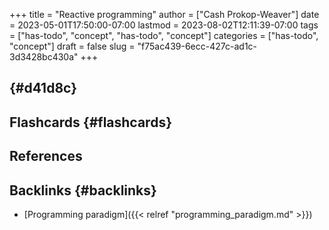 +++
title = "Reactive programming"
author = ["Cash Prokop-Weaver"]
date = 2023-05-01T17:50:00-07:00
lastmod = 2023-08-02T12:11:39-07:00
tags = ["has-todo", "concept", "has-todo", "concept"]
categories = ["has-todo", "concept"]
draft = false
slug = "f75ac439-6ecc-427c-ad1c-3d3428bc430a"
+++

##  {#d41d8c}


## Flashcards {#flashcards}

## References

<style>.csl-entry{text-indent: -1.5em; margin-left: 1.5em;}</style><div class="csl-bib-body">
</div>


## Backlinks {#backlinks}

-   [Programming paradigm]({{< relref "programming_paradigm.md" >}})
